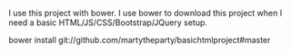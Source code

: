 I use this project with bower.  I use bower to download this project when I need
a basic HTML/JS/CSS/Bootstrap/JQuery setup.

bower install git://github.com/martytheparty/basichtmlproject#master
